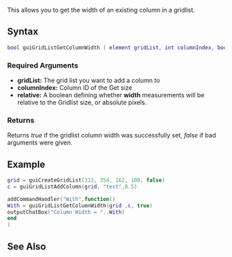 This allows you to get the width of an existing column in a gridlist.

Syntax
------

``` lua
bool guiGridListGetColumnWidth ( element gridList, int columnIndex, bool relative )
```

### Required Arguments

-   **gridList:** The grid list you want to add a column to
-   **columnIndex:** Column ID of the Get size
-   **relative:** A boolean defining whether **width** measurements will be relative to the Gridlist size, or absolute pixels.

### Returns

Returns *true* if the gridlist column width was successfully set, *false* if bad arguments were given.

Example
-------

``` lua
grid = guiCreateGridList(313, 354, 162, 100, false)
c = guiGridListAddColumn(grid, "test",0.5)

addCommandHandler("With",function()
With = guiGridListGetColumnWidth(grid ,c, true)
outputChatBox("Column Width = "..With)
end
)
```

See Also
--------
